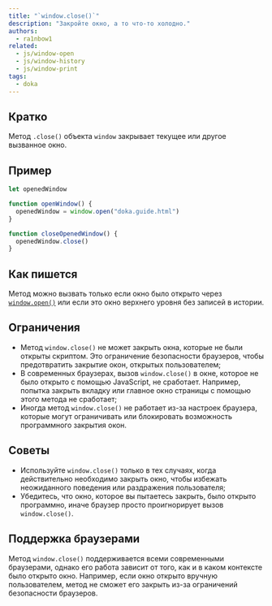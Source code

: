 ```yaml
---
title: "`window.close()`"
description: "Закройте окно, а то что-то холодно."
authors:
  - ra1nbow1
related:
  - js/window-open
  - js/window-history
  - js/window-print
tags:
  - doka
---
```


## Кратко

Метод `.close()` объекта `window` закрывает текущее или другое вызванное окно.

## Пример

```js
let openedWindow

function openWindow() {
  openedWindow = window.open("doka.guide.html")
}

function closeOpenedWindow() {
  openedWindow.close()
}
```

## Как пишется

Метод можно вызвать только если окно было открыто через [`window.open()`](/js/window-open/) или если это окно верхнего уровня без записей в истории.

## Ограничения

- Метод `window.close()` не может закрыть окна, которые не были открыты скриптом. Это ограничение безопасности браузеров, чтобы предотвратить закрытие окон, открытых пользователем;
- В современных браузерах, вызов `window.close()` в окне, которое не было открыто с помощью JavaScript, не сработает. Например, попытка закрыть вкладку или главное окно страницы с помощью этого метода не сработает;
- Иногда метод `window.close()` не работает из-за настроек браузера, которые могут ограничивать или блокировать возможность программного закрытия окон.

## Советы

- Используйте `window.close()` только в тех случаях, когда действительно необходимо закрыть окно, чтобы избежать неожиданного поведения или раздражения пользователя;
- Убедитесь, что окно, которое вы пытаетесь закрыть, было открыто программно, иначе браузер просто проигнорирует вызов `window.close()`.

## Поддержка браузерами

Метод `window.close()` поддерживается всеми современными браузерами, однако его работа зависит от того, как и в каком контексте было открыто окно. Например, если окно открыто вручную пользователем, метод не сможет его закрыть из-за ограничений безопасности браузеров.

